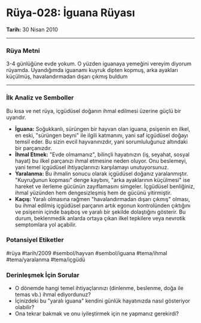 # Rüya-028: İguana Rüyası
**Tarih:** 30 Nisan 2010

---
### Rüya Metni

3-4 günlüğüne evde yokum. O yüzden iguanaya yemeğini vereyim diyorum rüyamda. Uyandığımda iguanamı kuyruk dipten kopmuş, arka ayakları küçülmüş, havalandırmadan dışarı çıkmış buldum 

---
### İlk Analiz ve Semboller

Bu kısa ve net rüya, içgüdüsel doğanın ihmal edilmesi üzerine güçlü bir uyarıdır.

* **İguana:** Soğukkanlı, sürüngen bir hayvan olan iguana, psişenin en ilkel, en eski, "sürüngen beyni" ile ilgili katmanını, yani saf içgüdüsel doğayı temsil eder. Bu sizin evcil hayvanınızdır, yani sorumluluğunuz altındaki bir parçanızdır.
* **İhmal Etmek:** "Evde olmamanız", bilinçli hayatınızın (iş, seyahat, sosyal hayat) bu ilkel parçanızı ihmal etmesine neden oluyor. Onu beslemeyi, yani temel içgüdüsel ihtiyaçlarınızı karşılamayı unutuyorsunuz.
* **Yaralanma:** Bu ihmalin sonucu olarak içgüdüsel doğanız yaralanmıştır. "Kuyruğunun kopması" denge kaybını, "arka ayaklarının küçülmesi" ise hareket ve ilerleme gücünün zayıflamasını simgeler. İçgüdüsel benliğiniz, ihmal yüzünden hem dengesizleşmiş hem de gücünü yitirmiştir.
* **Kaçış:** Yaralı olmasına rağmen "havalandırmadan dışarı çıkmış" olması, bu ihmal edilmiş içgüdüsel parçanın artık egonun kontrolünden çıktığını ve psişenin içinde başıboş ve yaralı bir şekilde dolaştığını gösterir. Bu durum, beklenmedik anlarda ortaya çıkan ilkel tepkilere veya nevrotik semptomlara yol açabilir.

### Potansiyel Etiketler
#rüya #tarih/2009 #sembol/hayvan #sembol/iguana #tema/ihmal #tema/yaralanma #tema/içgüdü

### Derinleşmek İçin Sorular
* O dönemde hangi temel ihtiyaçlarınızı (dinlenme, beslenme, doğa ile temas vb.) ihmal ediyordunuz?
* İçinizdeki bu "yaralı iguana" kendini günlük hayatınızda nasıl gösteriyor olabilir?
* Ona tekrar bakmak ve onu iyileştirmek için ne yapmanız gerekirdi?